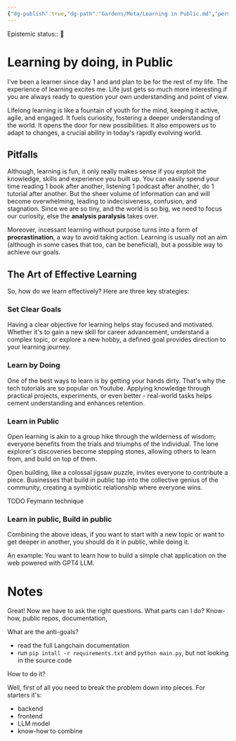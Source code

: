 ```yaml
---
{"dg-publish":true,"dg-path":"Gardens/Meta/Learning in Public.md","permalink":"/gardens/meta/learning-in-public/","tags":["digital-garden"],"noteIcon":"1","created":"","updated":""}
---
```


Epistemic status:: 🌱

# Learning by doing, in Public

I've been a learner since day 1 and and plan to be for the rest of my life. The experience of learning excites me. Life just gets so much more interesting if you are always ready to question your own understanding and point of view. 

Lifelong learning is like a fountain of youth for the mind, keeping it active, agile, and engaged. It fuels curiosity, fostering a deeper understanding of the world. It opens the door for new possibilities. It also empowers us to adapt to changes, a crucial ability in today's rapidly evolving world. 

## Pitfalls

Although, learning is fun, it only really makes sense if you exploit the knowledge, skills and experience you built up. You can easily spend your time reading 1 book after another, listening 1 podcast after another, do 1 tutorial after another. But the sheer volume of information can and will become overwhelming, leading to indecisiveness, confusion, and stagnation. Since we are so tiny, and the world is so big, we need to focus our curiosity, else the **analysis paralysis** takes over. 

Moreover, incessant learning without purpose turns into a form of **procrastination**, a way to avoid taking action. Learning is usually not an aim (although in some cases that too, can be beneficial), but a possible way to achieve our goals.


## The Art of Effective Learning

So, how do we learn effectively? Here are three key strategies:

### Set Clear Goals
Having a clear objective for learning helps stay focused and motivated. Whether it's to gain a new skill for career advancement, understand a complex topic, or explore a new hobby, a defined goal provides direction to your learning journey. 
    
### Learn by Doing
One of the best ways to learn is by getting your hands dirty. That's why the tech tutorials are so popular on Youtube. Applying knowledge through practical projects, experiments, or even better - real-world tasks helps cement understanding and enhances retention.

### Learn in Public

Open learning is akin to a group hike through the wilderness of wisdom; everyone benefits from the trials and triumphs of the individual. The lone explorer's discoveries become stepping stones, allowing others to learn from, and build on top of them.

Open building, like a colossal jigsaw puzzle, invites everyone to contribute a piece. Businesses that build in public tap into the collective genius of the community, creating a symbiotic relationship where everyone wins.

TODO Feymann technique


### Learn in public, Build in public
Combining the above ideas, if you want to start with a new topic or want to get deeper in another, you should do it in public, while doing it. 

An example:
You want to learn how to build a simple chat application on the web powered with GPT4 LLM.


# Notes
Great! Now we have to ask the right questions.
What parts can I do? Know-how, public repos, documentation, 


What are the anti-goals?
- read the full Langchain documentation
- run `pip intall -r requirements.txt` and `python main.py`, but not looking in the source code


How to do it?

Well, first of all you need to break the problem down into pieces.
For starters it's:
- backend
- frontend
- LLM model
- know-how to combine
